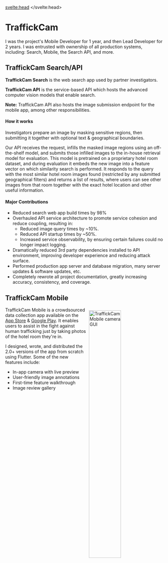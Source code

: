 <svelte:head>
	<title>Projects</title>
</svelte:head>

<script>
	import Info from '$lib/components/Info.svelte';
</script>

# TraffickCam

I was the project's Mobile Developer for 1 year, and then Lead Developer for 2 years. I was entrusted with ownership of all production systems, including: Search, Mobile, the Search API, and more.

## TraffickCam Search/API

**TraffickCam Search** is the web search app used by partner investigators.

**TraffickCam API** is the service-based API which hosts the advanced computer vision models that enable search.

<Info>
<b> Note:</b> TraffickCam API also hosts the image submission endpoint for the mobile app, among other responsibilities.
</Info>

#### How it works

Investigators prepare an image by masking sensitive regions, then submitting it together with optional text & geographical boundaries.

Our API receives the request, infills the masked image regions using an off-the-shelf model, and submits those infilled images to the in-house retrieval model for evaluation. This model is pretrained on a proprietary hotel room dataset, and during evaluation it embeds the new image into a feature vector on which similarity search is performed. It responds to the query with the most similar hotel room images found (restricted by any submitted geographical filters) and returns a list of results, where users can see other images from that room together with the exact hotel location and other useful information.

#### Major Contributions

* Reduced search web app build times by 98% 
* Overhauled API service architecture to promote service cohesion and reduce coupling, resulting in:
  * Reduced image query times by ~10%.
  * Reduced API startup times by ~50%.
  * Increased service observability, by ensuring certain failures could no longer impact logging.
* Dramatically reduced 3rd party dependencies installed to API environment, improving developer experience and reducing attack surface.
* Performed production app server and database migration, many server updates & software updates, etc.
* Completely rewrote all project documentation, greatly increasing accuracy, consistency, and coverage.


## TraffickCam Mobile

<img src="/images/tcam-mobile.png" alt="TraffickCam Mobile camera GUI" style="width:45%; float:right; margin:10px">

TraffickCam Mobile is a crowdsourced data collection app available on the [App Store](https://apps.apple.com/mn/app/traffickcam/id1067713017?platform=iphone) & [Google Play](https://play.google.com/store/apps/details?id=com.exchangeinitiative.traffickcam&hl=en_US&gl=US&pli=1). It enables users to assist in the fight against human trafficking just by taking photos of the hotel room they're in.

I designed, wrote, and distributed the 2.0+ versions of the app from scratch using Flutter. Some of the new features include:
* In-app camera with live preview
* User-friendly image annotations
* First-time feature walkthrough
* Image review gallery
